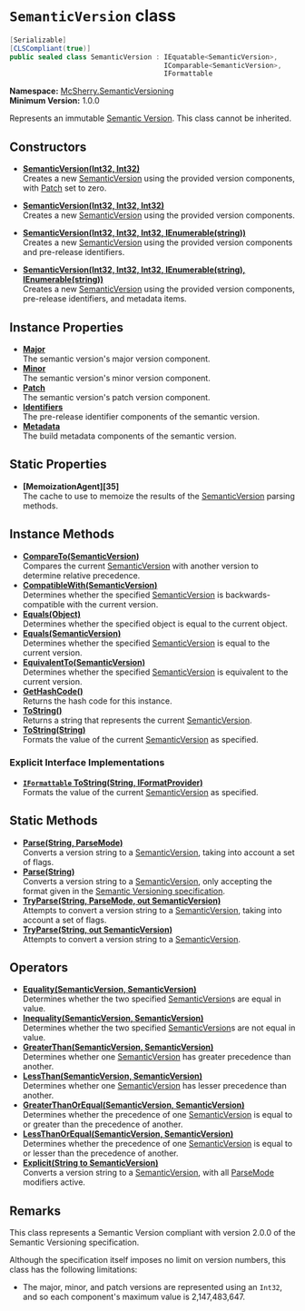 # `SemanticVersion` class

```c#
[Serializable]
[CLSCompliant(true)]
public sealed class SemanticVersion : IEquatable<SemanticVersion>,  
                                      IComparable<SemanticVersion>,  
                                      IFormattable
```

**Namespace:** [McSherry.SemanticVersioning][1]  
**Minimum Version:** 1.0.0

Represents an immutable [Semantic Version][2]. This class cannot be
inherited.

[1]: /docs/McSherry.SemanticVersioning/
[2]: http://semver.org


## Constructors

- **[SemanticVersion(Int32, Int32)][3]**  
  Creates a new [SemanticVersion][7] using the provided version components,
  with [Patch][8] set to zero.
  
- **[SemanticVersion(Int32, Int32, Int32)][4]**  
  Creates a new [SemanticVersion][7] using the provided version components.
  
- **[SemanticVersion(Int32, Int32, Int32, IEnumerable(string))][5]**  
  Creates a new [SemanticVersion][7] using the provided version components
  and pre-release identifiers.
  
- **[SemanticVersion(Int32, Int32, Int32, IEnumerable(string), IEnumerable(string))][6]**  
  Creates a new [SemanticVersion][7] using the provided version components,
  pre-release identifiers, and metadata items.

[3]: ./ctor(Int32,Int32).md
[4]: ./ctor(Int32,Int32,Int32).md
[5]: ./ctor(Int32,Int32,Int32,IEnumerable(string)).md
[6]: ./ctor(Int32,Int32,Int32,IEnumerable(string),IEnumerable(string)).md

[7]: /docs/docs/McSherry.SemanticVersion/SemanticVersion/
[8]: /docs/docs/McSherry.SemanticVersion/SemanticVersion/Patch.md


## Instance Properties

- **[Major][9]**  
  The semantic version's major version component.
- **[Minor][10]**  
  The semantic version's minor version component.
- **[Patch][11]**  
  The semantic version's patch version component.
- **[Identifiers][12]**  
  The pre-release identifier components of the semantic version.
- **[Metadata][13]**  
  The build metadata components of the semantic version.
  
[9]:  ./Major.md
[10]: ./Minor.md
[11]: ./Patch.md
[12]: ./Identifiers.md
[13]: ./Metadata.md

## Static Properties

- **[MemoizationAgent][35]**  
  The cache to use to memoize the results of the 
  [SemanticVersion][7] parsing methods.


## Instance Methods

- **[CompareTo(SemanticVersion)][14]**  
  Compares the current [SemanticVersion][7] with another version to
  determine relative precedence.
- **[CompatibleWith(SemanticVersion)][15]**  
  Determines whether the specified [SemanticVersion][7] is
  backwards-compatible with the current version.
- **[Equals(Object)][16]**  
  Determines whether the specified object is equal to the current
  object.
- **[Equals(SemanticVersion)][17]**  
  Determines whether the specified [SemanticVersion][7] is equal to
  the current version.
- **[EquivalentTo(SemanticVersion)][18]**  
  Determines whether the specified [SemanticVersion][7] is equivalent
  to the current version.
- **[GetHashCode()][19]**  
  Returns the hash code for this instance.
- **[ToString()][20]**  
  Returns a string that represents the current [SemanticVersion][7].
- **[ToString(String)][21]**  
  Formats the value of the current [SemanticVersion][7] as specified.
  
### Explicit Interface Implementations

- **[`IFormattable` ToString(String, IFormatProvider)][22]**  
  Formats the value of the current [SemanticVersion][7] as specified.

[14]: ./CompareTo(SemanticVersion).md
[15]: ./CompatibleWith(SemanticVersion).md
[16]: ./Equals(Object).md
[17]: ./Equals(SemanticVersion).md
[18]: ./EquivalentTo(SemanticVersion).md
[19]: ./GetHashCode().md
[20]: ./ToString().md
[21]: ./ToString(String).md
[22]: ./IFormattable.ToString(String,IFormatProvider).md


## Static Methods

- **[Parse(String, ParseMode)][23]**  
  Converts a version string to a [SemanticVersion][7], taking into account
  a set of flags.
- **[Parse(String)][24]**  
  Converts a version string to a [SemanticVersion][7], only accepting the
  format given in the [Semantic Versioning specification][2].
- **[TryParse(String, ParseMode, out SemanticVersion)][25]**  
  Attempts to convert a version string to a [SemanticVersion][7], taking
  into account a set of flags.
- **[TryParse(String, out SemanticVersion)][26]**  
  Attempts to convert a version string to a [SemanticVersion][7].

[23]: ./Parse(String,ParseMode).md
[24]: ./Parse(String).md
[25]: ./TryParse(String,ParseMode,SemanticVersion).md
[26]: ./TryParse(String,SemanticVersion).md


## Operators

- **[Equality(SemanticVersion, SemanticVersion)][27]**  
  Determines whether the two specified [SemanticVersion][7]s are equal in
  value.
- **[Inequality(SemanticVersion, SemanticVersion)][28]**  
  Determines whether the two specified [SemanticVersion][7]s are not equal
  in value.
- **[GreaterThan(SemanticVersion, SemanticVersion)][29]**  
  Determines whether one [SemanticVersion][7] has greater precedence than
  another.
- **[LessThan(SemanticVersion, SemanticVersion)][30]**  
  Determines whether one [SemanticVersion][7] has lesser precedence than
  another.
- **[GreaterThanOrEqual(SemanticVersion, SemanticVersion)][31]**  
  Determines whether the precedence of one [SemanticVersion][7] is equal
  to or greater than the precedence of another.
- **[LessThanOrEqual(SemanticVersion, SemanticVersion)][32]**  
  Determines whether the precedence of one [SemanticVersion][7] is equal
  to or lesser than the precedence of another.
- **[Explicit(String to SemanticVersion)][33]**  
  Converts a version string to a [SemanticVersion][7], with all
  [ParseMode][34] modifiers active.

[27]: ./op_Equality(SemanticVersion,SemanticVersion).md
[28]: ./op_Inequality(SemanticVersion,SemanticVersion).md
[29]: ./op_GreaterThan(SemanticVersion,SemanticVersion).md
[30]: ./op_LessThan(SemanticVersion,SemanticVersion).md
[31]: ./op_GreaterThanOrEqual(SemanticVersion,SemanticVersion).md
[32]: ./op_LessThanOrEqual(SemanticVersion,SemanticVersion).md
[33]: ./op_Explicit(String_to_SemanticVersion).md

[34]: /docs/McSherry.SemanticVersioning/ParseMode.md


## Remarks

This class represents a Semantic Version compliant with version 2.0.0 of
the Semantic Versioning specification.

Although the specification itself imposes no limit on version numbers, this
class has the following limitations:

- The major, minor, and patch versions are represented using an `Int32`, and
  so each component's maximum value is 2,147,483,647.